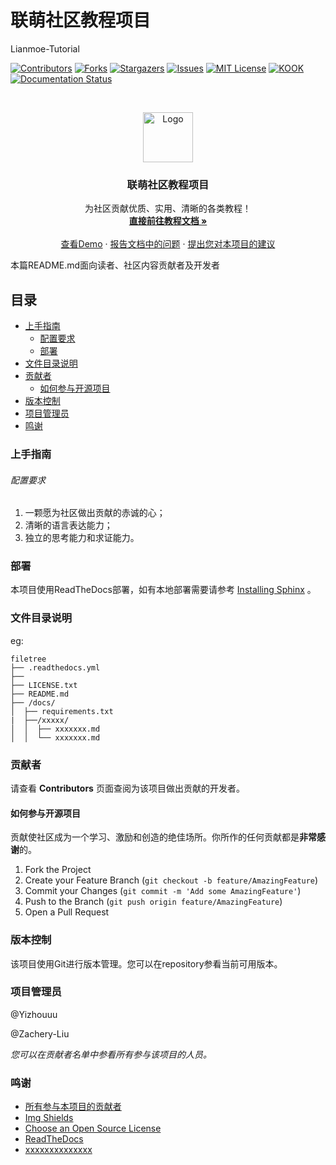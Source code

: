

# 联萌社区教程项目

Lianmoe-Tutorial

<!-- PROJECT SHIELDS -->

[![Contributors][contributors-shield]][contributors-url]
[![Forks][forks-shield]][forks-url]
[![Stargazers][stars-shield]][stars-url]
[![Issues][issues-shield]][issues-url]
[![MIT License][license-shield]][license-url]
[![KOOK][Kook-shield]][Kook-url]
[![Documentation Status](https://readthedocs.org/projects/lianmoe-tutorial/badge/?version=latest)](https://lianmoe-tutorial.readthedocs.io/zh_CN/latest/?badge=latest)

<!-- PROJECT LOGO -->
<br />

<p align="center">
  <a href="https://github.com/Zachery-Liu/Lianmoe-Tutorial/">
    <img src="images/logo.png" alt="Logo" width="80" height="80">
  </a>

  <h3 align="center">联萌社区教程项目</h3>
  <p align="center">
    为社区贡献优质、实用、清晰的各类教程！
    <br />
    <a href="https://lianmoe-tutorial.readthedocs.io/zh_CN/latest/"><strong>直接前往教程文档 »</strong></a>
    <br />
    <br />
    <a href="https://github.com/shaojintian/Best_README_template">查看Demo</a>
    ·
    <a href="https://github.com/shaojintian/Best_README_template/issues">报告文档中的问题</a>
    ·
    <a href="https://github.com/shaojintian/Best_README_template/issues">提出您对本项目的建议</a>
  </p>

</p>


 本篇README.md面向读者、社区内容贡献者及开发者
 
## 目录

- [上手指南](#上手指南)
  - [配置要求](#配置要求)
  - [部署](#部署)
- [文件目录说明](#文件目录说明)
- [贡献者](#贡献者)
  - [如何参与开源项目](#如何参与开源项目)
- [版本控制](#版本控制)
- [项目管理员](#项目管理员)
- [鸣谢](#鸣谢)

### 上手指南


###### 配置要求

1. 一颗愿为社区做出贡献的赤诚的心；
2. 清晰的语言表达能力；
3. 独立的思考能力和求证能力。

### 部署

本项目使用ReadTheDocs部署，如有本地部署需要请参考
<a href="https://www.sphinx-doc.org/en/master/usage/installation.html">Installing Sphinx</a> 。


### 文件目录说明
eg:

```
filetree 
├── .readthedocs.yml
├── 
├── LICENSE.txt
├── README.md
├── /docs/
│  ├── requirements.txt
|  ├──/xxxxx/
│  │  ├── xxxxxxx.md
│  │  └── xxxxxxx.md

```


### 贡献者

请查看 **Contributors** 页面查阅为该项目做出贡献的开发者。

#### 如何参与开源项目

贡献使社区成为一个学习、激励和创造的绝佳场所。你所作的任何贡献都是**非常感谢**的。


1. Fork the Project
2. Create your Feature Branch (`git checkout -b feature/AmazingFeature`)
3. Commit your Changes (`git commit -m 'Add some AmazingFeature'`)
4. Push to the Branch (`git push origin feature/AmazingFeature`)
5. Open a Pull Request



### 版本控制

该项目使用Git进行版本管理。您可以在repository参看当前可用版本。

### 项目管理员

@Yizhouuu  

@Zachery-Liu


 *您可以在贡献者名单中参看所有参与该项目的人员。*

### 鸣谢


- [所有参与本项目的贡献者](https://github.com/Zachery-Liu/Lianmoe-Tutorial/graphs/contributors)
- [Img Shields](https://shields.io)
- [Choose an Open Source License](https://choosealicense.com)
- [ReadTheDocs](https://readthedocs.org/)
- [xxxxxxxxxxxxxx](https://example.com/)

<!-- links -->
[your-project-path]:Zachery-Liu/Lianmoe-Tutorial
[contributors-shield]: https://img.shields.io/github/contributors/Zachery-Liu/Lianmoe-Tutorial.svg?style=flat-square
[contributors-url]: https://github.com/Zachery-Liu/Lianmoe-Tutorial/graphs/contributors
[forks-shield]: https://img.shields.io/github/forks/Zachery-Liu/Lianmoe-Tutorial.svg?style=flat-square
[forks-url]: https://github.com/Zachery-Liu/Lianmoe-Tutorial/network/members
[stars-shield]: https://img.shields.io/github/stars/Zachery-Liu/Lianmoe-Tutorial.svg?style=flat-square
[stars-url]: https://github.com/Zachery-Liu/Lianmoe-Tutorial/stargazers
[issues-shield]: https://img.shields.io/github/issues/Zachery-Liu/Lianmoe-Tutorial.svg?style=flat-square
[issues-url]: https://img.shields.io/github/issues/Zachery-Liu/Lianmoe-Tutorial.svg
[license-shield]: https://img.shields.io/github/license/Zachery-Liu/Lianmoe-Tutorial.svg?style=flat-square
[license-url]: https://github.com/Zachery-Liu/Lianmoe-Tutorial/blob/master/LICENSE.txt
[Kook-shield]: https://img.shields.io/static/v1?label=Kook&message=加入交流频道&color=green&style=flat-square
[Kook-url]: https://kook.top/wtPZIy



